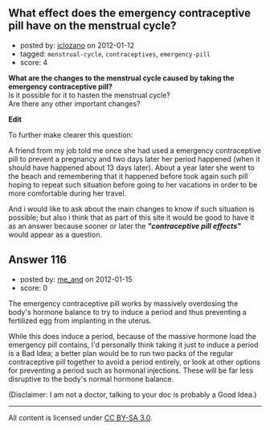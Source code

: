## What effect does the emergency contraceptive pill have on the menstrual cycle?

- posted by: [jclozano](https://stackexchange.com/users/-1/136-jclozano) on 2012-01-12
- tagged: `menstrual-cycle`, `contraceptives`, `emergency-pill`
- score: 4

**What are the changes to the menstrual cycle caused by taking the emergency contraceptive pill?**  
Is it possible for it to hasten the menstrual cycle?  
Are there any other important changes?

**Edit**

To further make clearer this question:

A friend from my job told me once she had used a emergency contraceptive pill to prevent a pregnancy and  two days later her period happened (when it should have happened about 13 days later).
About a year later she went to the beach and remembering that it happened before took again such pill hoping to repeat such situation before going to her vacations in order to be more comfortable during her travel.

And i would like to ask about the main changes to know if such situation is possible; but also i think that as part of this site it would be good to have it as an answer because sooner or later the ***"contraceptive pill effects"*** would appear as a question.



## Answer 116

- posted by: [me_and](https://stackexchange.com/users/-1/140-me-and) on 2012-01-15
- score: 0

The emergency contraceptive pill works by massively overdosing the body's hormone balance to try to induce a period and thus preventing a fertilized egg from implanting in the uterus.

While this does induce a period, because of the massive hormone load the emergency pill contains, I'd personally think taking it just to induce a period is a Bad Idea; a better plan would be to run two packs of the regular contraceptive pill together to avoid a period entirely, or look at other options for preventing a period such as hormonal injections. These will be far less disruptive to the body's normal hormone balance.

(Disclaimer: I am not a doctor, talking to your doc is probably a Good Idea.)



---

All content is licensed under [CC BY-SA 3.0](https://creativecommons.org/licenses/by-sa/3.0/).
